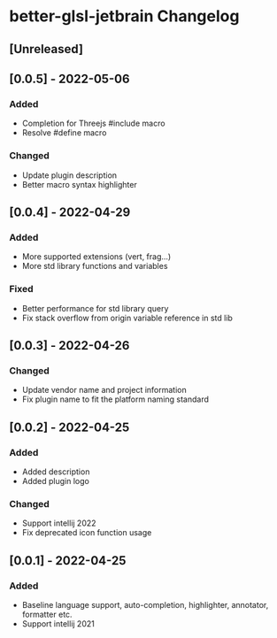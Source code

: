 <!-- Keep a Changelog guide -> https://keepachangelog.com -->

# better-glsl-jetbrain Changelog

## [Unreleased]

## [0.0.5] - 2022-05-06
### Added
- Completion for Threejs #include <package> macro
- Resolve #define macro
### Changed
- Update plugin description
- Better macro syntax highlighter

## [0.0.4] - 2022-04-29
### Added
- More supported extensions (vert, frag...)
- More std library functions and variables
### Fixed
- Better performance for std library query
- Fix stack overflow from origin variable reference in std lib

## [0.0.3] - 2022-04-26
### Changed
- Update vendor name and project information
- Fix plugin name to fit the platform naming standard

## [0.0.2] - 2022-04-25
### Added
- Added description
- Added plugin logo
### Changed
- Support intellij 2022
- Fix deprecated icon function usage

## [0.0.1] - 2022-04-25
### Added
- Baseline language support, auto-completion, highlighter, annotator, formatter etc.
- Support intellij 2021
